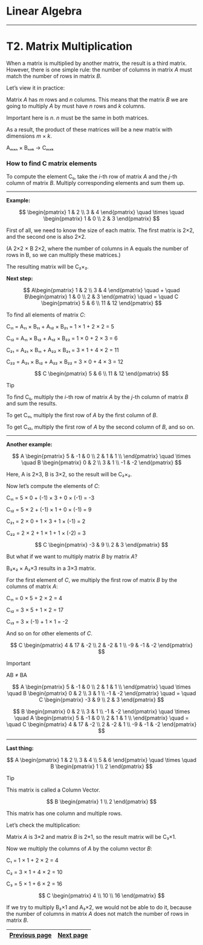 # Linear Algebra

---

# T2. Matrix Multiplication

When a matrix is multiplied by another matrix, the result is a third matrix. However, there is one simple rule: the number of columns in matrix *A* must match the number of rows in matrix *B*.

Let’s view it in practice:

Matrix *A* has *m* rows and *n* columns. This means that the matrix *B* we are going to multiply *A* by must have *n* rows and *k* columns.

Important here is *n*. *n* must be the same in both matrices.

As a result, the product of these matrices will be a new matrix with dimensions *m* × *k*.

Aₘₓₙ × Bₙₓₖ → Cₘₓₖ

### How to find C matrix elements

To compute the element Cᵢⱼ, take the *i*-th row of matrix *A* and the *j*-th column of matrix *B*. Multiply corresponding elements and sum them up.

---

**Example:**

$$
\begin{pmatrix}
  1 & 2  \\
  3 & 4   
\end{pmatrix}
\quad \times \quad
\begin{pmatrix}
  1 & 0  \\
  2 & 3   
\end{pmatrix}
$$

First of all, we need to know the size of each matrix. The first matrix is 2×2, and the second one is also 2×2. 

(A 2×2 × B 2×2, where the number of columns in A equals the number of rows in B, so we can multiply these matrices.)

The resulting matrix will be C₂×₂.

**Next step:**

$$
A\begin{pmatrix}
  1 & 2  \\
  3 & 4   
\end{pmatrix}
\quad + \quad
B\begin{pmatrix}
  1 & 0  \\
  2 & 3   
\end{pmatrix}
\quad = \quad
C \begin{pmatrix}
  5 & 6  \\
  11 & 12
\end{pmatrix}
$$

To find all elements of matrix *C*:

C₁₁ = A₁₁ × B₁₁ + A₁₂ × B₂₁ = 1 × 1 + 2 × 2 = 5

C₁₂ = A₁₁ × B₁₂ + A₁₂ × B₂₂ = 1 × 0 + 2 × 3 = 6

C₂₁ = A₂₁ × B₁₁ + A₂₂ × B₂₁ = 3 × 1 + 4 × 2 = 11

C₂₂ = A₂₁ × B₁₂ + A₂₂ × B₂₂ = 3 × 0 + 4 × 3 = 12

$$
C \begin{pmatrix}
  5 & 6  \\
  11 & 12
\end{pmatrix}
$$

> [!TIP]  
> To find Cᵢⱼ, multiply the *i*-th row of matrix *A* by the *j*-th column of matrix *B* and sum the results.
> 
> To get C₁₁, multiply the first row of *A* by the first column of *B*.
> 
> To get C₁₂, multiply the first row of *A* by the second column of *B*, and so on.

---

**Another example:**

$$
A \begin{pmatrix}
  5 & -1 & 0  \\
  2 & 1 & 1  \\
\end{pmatrix} 
\quad \times \quad
B \begin{pmatrix}
  0 & 2  \\
  3 & 1 \\
 -1 & -2 
\end{pmatrix}
$$

Here, A is 2×3, B is 3×2, so the result will be C₂×₂.

Now let’s compute the elements of *C*:

C₁₁ = 5 × 0 + (-1) × 3 + 0 × (-1) = -3

C₁₂ = 5 × 2 + (-1) × 1 + 0 × (-1) = 9

C₂₁ = 2 × 0 + 1 × 3 + 1 × (-1) = 2

C₂₂ = 2 × 2 + 1 × 1 + 1 × (-2) = 3

$$
C \begin{pmatrix}
  -3 & 9  \\
  2 & 3
\end{pmatrix}
$$

But what if we want to multiply matrix *B* by matrix *A*?

B₃×₂ × A₂×3 results in a 3×3 matrix.

For the first element of *C*, we multiply the first row of matrix *B* by the columns of matrix *A*:

C₁₁ = 0 × 5 + 2 × 2 = 4

C₁₂ = 3 × 5 + 1 × 2 = 17

C₁₃ = 3 × (-1) + 1 × 1 = -2

And so on for other elements of *C*.

$$
C \begin{pmatrix}
  4 & 17 & -2  \\
  2 & -2 & 1 \\
  -9 & -1 & -2 
\end{pmatrix}
$$

> [!IMPORTANT]  
> AB ≠ BA 
>
>$$
>A \begin{pmatrix}
>  5 & -1 & 0  \\
>  2 & 1 & 1  \\
>\end{pmatrix} 
>\quad \times \quad
>B \begin{pmatrix}
>  0 & 2  \\
>  3 & 1 \\
> -1 & -2 
>\end{pmatrix}
>\quad = \quad
>C \begin{pmatrix}
>  -3 & 9  \\
>  2 & 3
>\end{pmatrix}
>$$
>
>
>$$
>B \begin{pmatrix}
>  0 & 2  \\
>  3 & 1 \\
> -1 & -2 
>\end{pmatrix}
>\quad \times \quad
>A \begin{pmatrix}
>  5 & -1 & 0  \\
>  2 & 1 & 1  \\
>\end{pmatrix} 
>\quad = \quad
>C \begin{pmatrix}
>  4 & 17 & -2  \\
>  2 & -2 & 1 \\
>  -9 & -1 & -2 
>\end{pmatrix}
>$$

---

**Last thing:**

$$
A \begin{pmatrix}
  1 & 2   \\
  3 & 4  \\
  5 & 6  
\end{pmatrix}
\quad \times \quad
B \begin{pmatrix}
  1 \\
  2  
\end{pmatrix}
$$

> [!TIP]  
> This matrix is called a Column Vector.
> 
> $$
>B \begin{pmatrix}
>  1 \\
>  2  
>\end{pmatrix}
>$$
>
> This matrix has one column and multiple rows.

Let’s check the multiplication:

Matrix *A* is 3×2 and matrix *B* is 2×1, so the result matrix will be C₃×1.

Now we multiply the columns of *A* by the column vector *B*:

C₁ = 1 × 1 + 2 × 2 = 4

C₂ = 3 × 1 + 4 × 2 = 10

C₃ = 5 × 1 + 6 × 2 = 16

$$
C \begin{pmatrix}
  4 \\
  10  \\
  16
\end{pmatrix}
$$




If we try to multiply B₂×1 and A₃×2, we would not be able to do it, because the number of columns in matrix *A* does not match the number of rows in matrix *B*.


| [Previous page](https://github.com/21Sec0nds/LinearAlgebra/tree/T2) | [Next page](https://github.com/21Sec0nds/LinearAlgebra/tree/T3) |
|-----------------------------------|--------------------------------|




